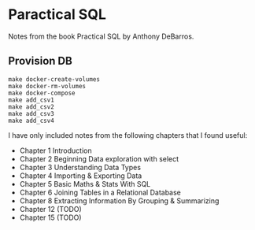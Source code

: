 # Paractical SQL
Notes from the book Practical SQL by Anthony DeBarros.

## Provision DB
```
make docker-create-volumes
make docker-rm-volumes
make docker-compose
make add_csv1
make add_csv2
make add_csv3
make add_csv4
```

I have only included notes from the following chapters that I found useful:

- Chapter 1 Introduction
- Chapter 2 Beginning Data exploration with select
- Chapter 3 Understanding Data Types
- Chapter 4 Importing & Exporting Data
- Chapter 5 Basic Maths & Stats With SQL
- Chapter 6 Joining Tables in a Relational Database
- Chapter 8 Extracting Information By Grouping & Summarizing
- Chapter 12 (TODO)
- Chapter 15 (TODO)

